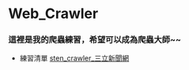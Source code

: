 # Web_Crawler

### 這裡是我的爬蟲練習，希望可以成為爬蟲大師~~

* 練習清單
 [sten_crawler_三立新聞網](https://github.com/DarrenLUCreate/Web_Crawler/tree/main/sten_crawler)
